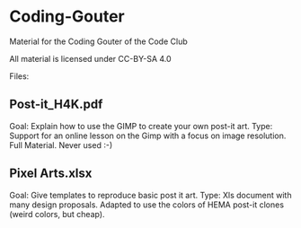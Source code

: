 # Coding-Gouter

Material for the Coding Gouter of the Code Club

All material is licensed under CC-BY-SA 4.0


Files:

## Post-it_H4K.pdf
Goal: Explain how to use the GIMP to create your own post-it art.
Type: Support for an online lesson on the Gimp with a focus on image resolution. Full Material. Never used :-)

## Pixel Arts.xlsx
Goal: Give templates to reproduce basic post it art.
Type: Xls document with many design proposals. Adapted to use the colors of HEMA post-it clones (weird colors, but cheap).
